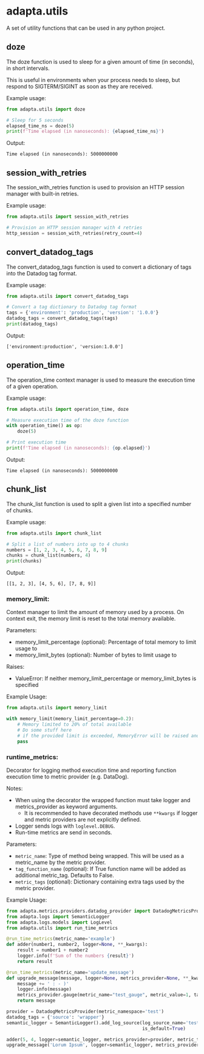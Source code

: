 # adapta.utils
A set of utility functions that can be used in any python project.

## doze
The doze function is used to sleep for a given amount of time  (in seconds), in short intervals.

This is useful in environments when your process needs to sleep, but respond to SIGTERM/SIGINT as soon as they are received.

Example usage:
```python
from adapta.utils import doze

# Sleep for 5 seconds
elapsed_time_ns = doze(5)
print(f'Time elapsed (in nanoseconds): {elapsed_time_ns}')
```

Output:
```
Time elapsed (in nanoseconds): 5000000000
```

## session_with_retries
The session_with_retries function is used to provision an HTTP session manager with built-in retries.

Example usage:
```python
from adapta.utils import session_with_retries

# Provision an HTTP session manager with 4 retries
http_session = session_with_retries(retry_count=4)
```

## convert_datadog_tags
The convert_datadog_tags function is used to convert a dictionary of tags into the Datadog tag format.

Example usage:
```python
from adapta.utils import convert_datadog_tags

# Convert a tag dictionary to Datadog tag format
tags = {'environment': 'production', 'version': '1.0.0'}
datadog_tags = convert_datadog_tags(tags)
print(datadog_tags)
```

Output:
```
['environment:production', 'version:1.0.0']
```

## operation_time
The operation_time context manager is used to measure the execution time of a given operation.

Example usage:
```python
from adapta.utils import operation_time, doze

# Measure execution time of the doze function
with operation_time() as op:
    doze(5)

# Print execution time
print(f'Time elapsed (in nanoseconds): {op.elapsed}')
```

Output:
```
Time elapsed (in nanoseconds): 5000000000
```

## chunk_list
The chunk_list function is used to split a given list into a specified number of chunks.

Example usage:
```python
from adapta.utils import chunk_list

# Split a list of numbers into up to 4 chunks
numbers = [1, 2, 3, 4, 5, 6, 7, 8, 9]
chunks = chunk_list(numbers, 4)
print(chunks)
```

Output:
```
[[1, 2, 3], [4, 5, 6], [7, 8, 9]]
```

### memory_limit:

Context manager to limit the amount of memory used by a process. On context exit, the memory limit is reset to the total memory available.

Parameters:
* memory_limit_percentage (optional): Percentage of total memory to limit usage to
* memory_limit_bytes (optional): Number of bytes to limit usage to

Raises:
* ValueError: If neither memory_limit_percentage or memory_limit_bytes is specified

Example Usage:
```python
from adapta.utils import memory_limit

with memory_limit(memory_limit_percentage=0.2):
    # Memory limited to 20% of total available
    # Do some stuff here
    # if the provided limit is exceeded, MemoryError will be raised and can be caught by client code
    pass
```

### runtime_metrics:

Decorator for logging method execution time and reporting function execution time to metric provider (e.g. DataDog).  

Notes:
* When using the decorator the wrapped function must take logger and metrics_provider as keyword arguments.
  * It is recommended to have decorated methods use `**kwargs` if logger and metric providers are not explicitly defined.
* Logger sends logs with `loglevel.DEBUG`.
* Run-time metrics are send in seconds. 

Parameters:
* `metric_name`: Type of method being wrapped. This will be used as a metric_name by the metric provider.
* `tag_function_name` (optional): If True function name will be added as additional metric_tag. Defaults to False.
* `metric_tags` (optional): Dictionary containing extra tags used by the metric provider.

Example Usage:

```python
from adapta.metrics.providers.datadog_provider import DatadogMetricsProvider
from adapta.logs import SemanticLogger
from adapta.logs.models import LogLevel
from adapta.utils import run_time_metrics

@run_time_metrics(metric_name='example')
def adder(number1, number2, logger=None, **_kwargs):
    result = number1 + number2
    logger.info(f'Sum of the numbers {result}')
    return result

@run_time_metrics(metric_name='update_message')
def upgrade_message(message, logger=None, metrics_provider=None, **_kwargs):
    message += ' : - )'
    logger.info(message)
    metrics_provider.gauge(metric_name="test_gauge", metric_value=1, tags={'env': 'test'})
    return message

provider = DatadogMetricsProvider(metric_namespace='test')
datadog_tags = {'source': 'wrapper'}
semantic_logger = SemanticLogger().add_log_source(log_source_name='test_logger_1', min_log_level=LogLevel.DEBUG,
                                                  is_default=True)

adder(5, 4, logger=semantic_logger, metrics_provider=provider, metric_tags=datadog_tags)
upgrade_message('Lorum Ipsum', logger=semantic_logger, metrics_provider=provider, metric_tags=datadog_tags)
```
